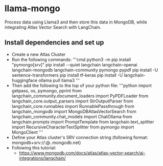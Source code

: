 # llama-mongo
Process data using Llama3 and then store this data in MongoDB, while integrating Atlas Vector Search with LangChain.

## Install dependencies and set up
- Create a new Atlas Cluster
- Run the following commands:
'''cmd
python3 -m pip install "pymongo[srv]"
pip install --quiet langchain langchain-openai langchain-mongodb langchain-community pymongo pypdf
pip install -U sentence-transformers
pip install tf-keras
pip install -U langchain-huggingface
ollama pull llama3
'''
- Then add the following to the top of your python file:
'''python
import getpass, os, pymongo, pprint
from langchain_community.document_loaders import PyPDFLoader
from langchain_core.output_parsers import StrOutputParser
from langchain_core.runnables import RunnablePassthrough
from langchain_mongodb import MongoDBAtlasVectorSearch
from langchain_community.chat_models import ChatOllama
from langchain.prompts import PromptTemplate
from langchain.text_splitter import RecursiveCharacterTextSplitter
from pymongo import MongoClient
'''
- Define your Atlas cluster's SRV connection string (following format: mongodb+srv://<username>:<password>@<clusterName>.<hostname>.mongodb.net)
- Following this tutorial:
  - https://www.mongodb.com/docs/atlas/atlas-vector-search/ai-integrations/langchain/
